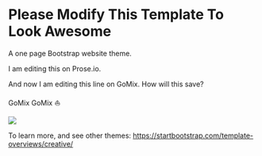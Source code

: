 # Please Modify This Template To Look Awesome
A one page Bootstrap website theme.

I am editing this on Prose.io.

And now I am editing this line on GoMix. How will this save?

GoMix GoMix ⛵️

![](https://cdn.gomix.com/ab2a48b3-b6e1-4883-a4ea-045dfb87cdc8%2FcreativeThemeShot.png)

To learn more, and see other themes:
https://startbootstrap.com/template-overviews/creative/
